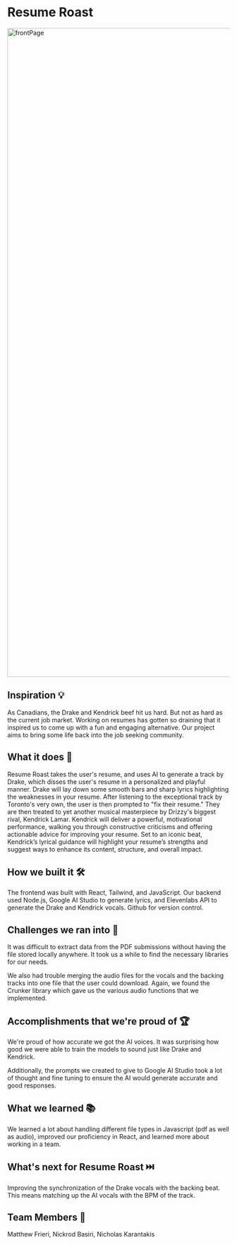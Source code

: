 # Resume Roast

<img width="1470" alt="frontPage" src="https://github.com/user-attachments/assets/d49a16e7-1d40-4963-9aad-529c83012e1d">

## Inspiration 💡
As Canadians, the Drake and Kendrick beef hit us hard. But not as hard as the current job market. Working on resumes has gotten so draining that it inspired us to come up with a fun and engaging alternative. Our project aims to bring some life back into the job seeking community.

## What it does 🤖
Resume Roast takes the user's resume, and uses AI to generate a track by Drake, which disses the user's resume in a personalized and playful manner. Drake will lay down some smooth bars and sharp lyrics highlighting the weaknesses in your resume. After listening to the exceptional track by Toronto's very own, the user is then prompted to "fix their resume." They are then treated to yet another musical masterpiece by Drizzy's biggest rival, Kendrick Lamar. Kendrick will deliver a powerful, motivational performance, walking you through constructive criticisms and offering actionable advice for improving your resume. Set to an iconic beat, Kendrick’s lyrical guidance will highlight your resume’s strengths and suggest ways to enhance its content, structure, and overall impact.

## How we built it 🛠️
The frontend was built with React, Tailwind, and JavaScript. Our backend used Node.js, Google AI Studio to generate lyrics, and Elevenlabs API to generate the Drake and Kendrick vocals. Github for version control.

## Challenges we ran into 🚧
It was difficult to extract data from the PDF submissions without having the file stored locally anywhere. It took us a while to find the necessary libraries for our needs.

We also had trouble merging the audio files for the vocals and the backing tracks into one file that the user could download. Again, we found the Crunker library which gave us the various audio functions that we implemented.

## Accomplishments that we're proud of 🏆
We're proud of how accurate we got the AI voices. It was surprising how good we were able to train the models to sound just like Drake and Kendrick.

Additionally, the prompts we created to give to Google AI Studio took a lot of thought and fine tuning to ensure the AI would generate accurate and good responses.

## What we learned 📚
We learned a lot about handling different file types in Javascript (pdf as well as audio), improved our proficiency in React, and learned more about working in a team.

## What's next for Resume Roast ⏭️
Improving the synchronization of the Drake vocals with the backing beat. This means matching up the AI vocals with the BPM of the track.


## Team Members 🧑
Matthew Frieri,
Nickrod Basiri,
Nicholas Karantakis
